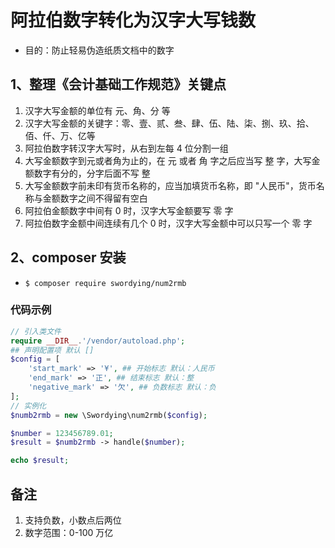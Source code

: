 # 阿拉伯数字转化为汉字大写钱数

- 目的：防止轻易伪造纸质文档中的数字

## 1、整理《会计基础工作规范》关键点

1. 汉字大写金额的单位有 元、角、分 等
2. 汉字大写金额的关键字：零、壹、贰、叁、肆、伍、陆、柒、捌、玖、拾、佰、仟、万、亿等
3. 阿拉伯数字转汉字大写时，从右到左每 4 位分割一组
4. 大写金额数字到元或者角为止的，在 元 或者 角 字之后应当写 整 字，大写金额数字有分的，分字后面不写 整
5. 大写金额数字前未印有货币名称的，应当加填货币名称，即 "人民币"，货币名称与金额数字之间不得留有空白
6. 阿拉伯金额数字中间有 0 时，汉字大写金额要写 零 字
7. 阿拉伯数字金额中间连续有几个 0 时，汉字大写金额中可以只写一个 零 字

## 2、composer 安装

- ` $ composer require swordying/num2rmb `

### 代码示例

```php
// 引入类文件
require __DIR__.'/vendor/autoload.php';
## 声明配置项 默认 []
$config = [
    'start_mark' => '¥', ## 开始标志 默认：人民币
    'end_mark' => '正', ## 结束标志 默认：整
    'negative_mark' => '欠', ## 负数标志 默认：负
];
// 实例化
$numb2rmb = new \Swordying\num2rmb($config);

$number = 123456789.01;
$result = $numb2rmb -> handle($number);

echo $result;
```

## 备注
1. 支持负数，小数点后两位
2. 数字范围：0-100 万亿
